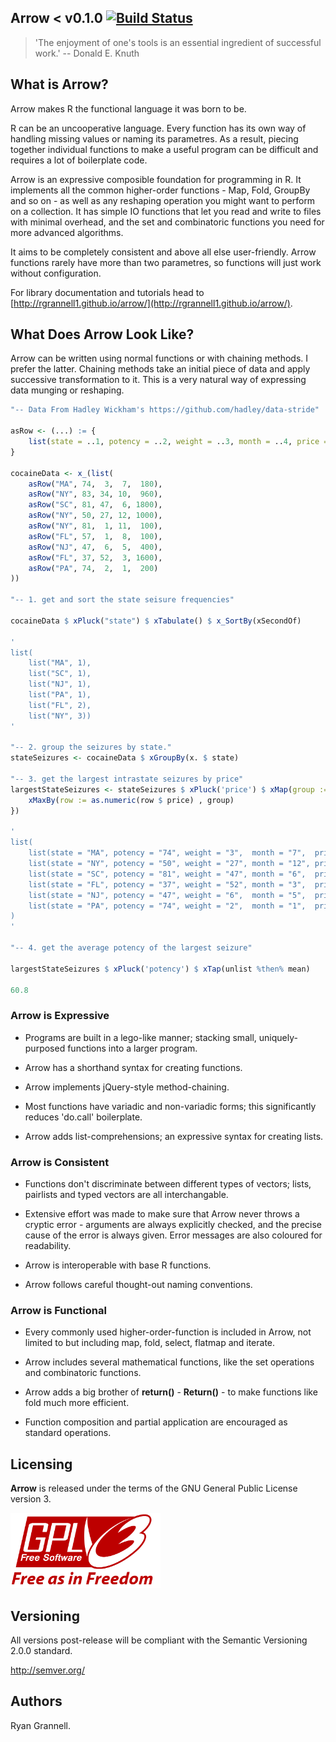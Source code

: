 Arrow < v0.1.0 [![Build Status](https://travis-ci.org/rgrannell1/arrow.png)](https://travis-ci.org/rgrannell1/arrow)
-----------------------------------

> 'The enjoyment of one's tools is an essential ingredient of successful work.' -- Donald E. Knuth

## What is Arrow?

Arrow makes R the functional language it was born to be.

R can be an uncooperative language. Every function has its own way of
handling missing values or naming its parametres. As a result, piecing together
individual functions to make a useful program can be difficult and requires a
lot of boilerplate code.

Arrow is an expressive composible foundation for programming in R. It implements all
the common higher-order functions - Map, Fold, GroupBy and so on - as well as any reshaping
operation you might want to perform on a collection. It has simple IO functions that let
you read and write to files with minimal overhead, and the set and combinatoric functions
you need for more advanced algorithms.

It aims to be completely consistent and above all else user-friendly. Arrow functions
rarely have more than two parametres, so functions will just work without configuration.

For library documentation and tutorials head to
[http://rgrannell1.github.io/arrow/](http://rgrannell1.github.io/arrow/).


## What Does Arrow Look Like?

Arrow can be written using normal functions or with chaining methods. I prefer the latter. Chaining
methods take an initial piece of data and apply successive transformation to it.
This is a very natural way of expressing data munging or reshaping.

```r
"-- Data From Hadley Wickham's https://github.com/hadley/data-stride"

asRow <- (...) := {
	list(state = ..1, potency = ..2, weight = ..3, month = ..4, price = ..5)
}

cocaineData <- x_(list(
	asRow("MA", 74,  3,  7,  180),
	asRow("NY", 83, 34, 10,  960),
	asRow("SC", 81, 47,  6, 1800),
	asRow("NY", 50, 27, 12, 1000),
	asRow("NY", 81,  1, 11,  100),
	asRow("FL", 57,  1,  8,  100),
	asRow("NJ", 47,  6,  5,  400),
	asRow("FL", 37, 52,  3, 1600),
	asRow("PA", 74,  2,  1,  200)
))

"-- 1. get and sort the state seisure frequencies"

cocaineData $ xPluck("state") $ xTabulate() $ x_SortBy(xSecondOf)

'
list(
    list("MA", 1),
    list("SC", 1),
    list("NJ", 1),
    list("PA", 1),
    list("FL", 2),
    list("NY", 3))
'

"-- 2. group the seizures by state."
stateSeizures <- cocaineData $ xGroupBy(x. $ state)

"-- 3. get the largest intrastate seizures by price"
largestStateSeizures <- stateSeizures $ xPluck('price') $ xMap(group := {
    xMaxBy(row := as.numeric(row $ price) , group)
})

'
list(
	list(state = "MA", potency = "74", weight = "3",  month = "7",  price = "180"),
	list(state = "NY", potency = "50", weight = "27", month = "12", price = "1000"),
	list(state = "SC", potency = "81", weight = "47", month = "6",  price = "1800"),
	list(state = "FL", potency = "37", weight = "52", month = "3",  price = "1600"),
	list(state = "NJ", potency = "47", weight = "6",  month = "5",  price = "400"),
	list(state = "PA", potency = "74", weight = "2",  month = "1",  price = "200")
)
'

"-- 4. get the average potency of the largest seizure"

largestStateSeizures $ xPluck('potency') $ xTap(unlist %then% mean)

60.8
```

### Arrow is Expressive

* Programs are built in a lego-like manner; stacking small,
uniquely-purposed functions into a larger program.

* Arrow has a shorthand syntax for creating functions.

* Arrow implements jQuery-style method-chaining.

* Most functions have variadic and non-variadic forms; this significantly reduces
'do.call' boilerplate.

* Arrow adds list-comprehensions; an expressive syntax for creating lists.

### Arrow is Consistent

* Functions don't discriminate between different types of vectors; lists, pairlists
and typed vectors are all interchangable.

* Extensive effort was made to make sure that Arrow never throws
a cryptic error - arguments are always explicitly checked, and the precise
cause of the error is always given. Error messages are also coloured for readability.

* Arrow is interoperable with base R functions.

* Arrow follows careful thought-out naming conventions.

### Arrow is Functional

* Every commonly used higher-order-function is included in Arrow, not limited to but including
map, fold, select, flatmap and iterate.

* Arrow includes several mathematical functions, like the set operations and
combinatoric functions.

* Arrow adds a big brother of **return()** - **Return()** - to make functions like fold
much more efficient.

* Function composition and partial application are encouraged as standard operations.

## Licensing

**Arrow** is released under the terms of the GNU General Public License version 3.

<img src="gpl3.png" height = "120"> </img>


## Versioning

All versions post-release will be compliant with the Semantic Versioning 2.0.0 standard.

http://semver.org/

## Authors

Ryan Grannell.

